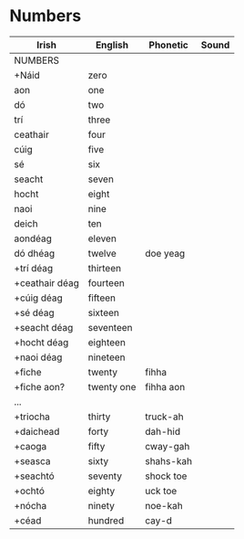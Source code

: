 # Numbers

| Irish | English | Phonetic | Sound |
| ------| ------- | -------- | ----- |
|NUMBERS
|+Náid|zero||
|aon|one||
|dó|two||
|trí|three||
|ceathair|four||
|cúig|five||
|sé|six||
|seacht|seven||
|hocht|eight||
|naoi|nine||
|deich|ten||
|aondéag|eleven||
|dó dhéag|twelve| doe yeag|
|+trí déag|thirteen||
|+ceathair déag|fourteen||
|+cúig déag|fifteen||
|+sé déag|sixteen||
|+seacht déag|seventeen||
|+hocht déag|eighteen||
|+naoi déag|nineteen||
|+fiche|twenty|fihha|
|+fiche aon?|twenty one|fihha aon|
|...
|+triocha|thirty|truck-ah
|+daichead|forty|dah-hid
|+caoga|fifty|cway-gah
|+seasca|sixty|shahs-kah
|+seachtó|seventy|shock toe
|+ochtó|eighty|uck toe
|+nócha|ninety|noe-kah
|+céad|hundred|cay-d